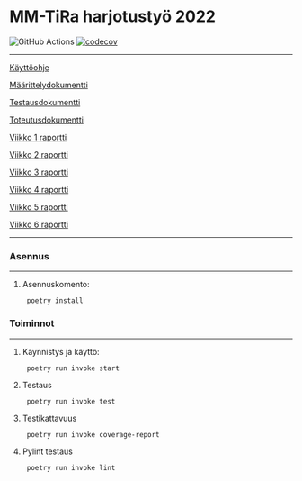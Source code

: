 # MM-TiRa harjotustyö 2022

![GitHub Actions](https://github.com/zmejka/MM-TiRa-harjoitustyo2022/workflows/CI/badge.svg)
[![codecov](https://codecov.io/gh/zmejka/MM-TiRa-harjoitustyo2022/branch/master/graph/badge.svg?token=46FQUTXEF5)](https://codecov.io/gh/zmejka/MM-TiRa-harjoitustyo2022)

----

[Käyttöohje](https://github.com/zmejka/MM-TiRa-harjoitustyo2022/blob/master/dokumentaatio/kayttoohje.md)

[Määrittelydokumentti](https://github.com/zmejka/MM-TiRa-harjoitustyo2022/blob/master/dokumentaatio/maarittelydokumentti.md)

[Testausdokumentti](https://github.com/zmejka/MM-TiRa-harjoitustyo2022/blob/master/dokumentaatio/testausdokumentti.md)

[Toteutusdokumentti](https://github.com/zmejka/MM-TiRa-harjoitustyo2022/blob/master/dokumentaatio/toteutusdokumentti.md)

[Viikko 1 raportti](https://github.com/zmejka/MM-TiRa-harjoitustyo2022/blob/master/dokumentaatio/Viikko1_raportti.md)

[Viikko 2 raportti](https://github.com/zmejka/MM-TiRa-harjoitustyo2022/blob/master/dokumentaatio/Viikko2_raportti.md)

[Viikko 3 raportti](https://github.com/zmejka/MM-TiRa-harjoitustyo2022/blob/master/dokumentaatio/Viikko3_raportti.md)

[Viikko 4 raportti](https://github.com/zmejka/MM-TiRa-harjoitustyo2022/blob/master/dokumentaatio/Viikko4_raportti.md)

[Viikko 5 raportti](https://github.com/zmejka/MM-TiRa-harjoitustyo2022/blob/master/dokumentaatio/Viikko5_raportti.md)

[Viikko 6 raportti](https://github.com/zmejka/MM-TiRa-harjoitustyo2022/blob/master/dokumentaatio/Viikko5_raportti.md)

----

### Asennus
----

1. Asennuskomento:

        poetry install

### Toiminnot
----

1. Käynnistys ja käyttö:

        poetry run invoke start


2. Testaus

        poetry run invoke test

3. Testikattavuus

        poetry run invoke coverage-report

4. Pylint testaus

        poetry run invoke lint
